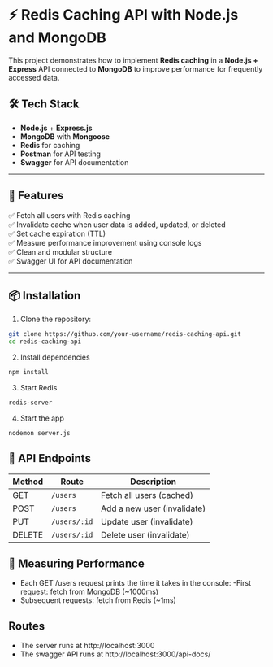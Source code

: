# ⚡ Redis Caching API with Node.js and MongoDB

This project demonstrates how to implement **Redis caching** in a **Node.js + Express** API connected to **MongoDB** to improve performance for frequently accessed data. 

## 🛠 Tech Stack

- **Node.js** + **Express.js**
- **MongoDB** with **Mongoose**
- **Redis** for caching
- **Postman**  for API testing
-  **Swagger** for API documentation

---

## 🚀 Features

✅ Fetch all users with Redis caching  
✅ Invalidate cache when user data is added, updated, or deleted  
✅ Set cache expiration (TTL)  
✅ Measure performance improvement using console logs  
✅ Clean and modular structure  
✅ Swagger UI for API documentation  

---

## 📦 Installation

1. Clone the repository:
```bash
git clone https://github.com/your-username/redis-caching-api.git
cd redis-caching-api
 ```

 2. Install dependencies
```bash
npm install
```

 3. Start Redis
```bash
redis-server
```

 4. Start the app
```bash
nodemon server.js
```

## 📂 API Endpoints

| Method | Route        | Description                 |
| ------ | ------------ | --------------------------- |
| GET    | `/users`     | Fetch all users (cached)    |
| POST   | `/users`     | Add a new user (invalidate) |
| PUT    | `/users/:id` | Update user (invalidate)    |
| DELETE | `/users/:id` | Delete user (invalidate)    |

## 🧪 Measuring Performance
- Each GET /users request prints the time it takes in the console:
-First request: fetch from MongoDB (~1000ms)
- Subsequent requests: fetch from Redis (~1ms)


## Routes
- The server runs at http://localhost:3000
- The swagger API runs at http://localhost:3000/api-docs/